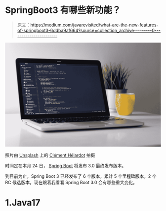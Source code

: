 # SpringBoot3 有哪些新功能？

> 原文：<https://medium.com/javarevisited/what-are-the-new-features-of-springboot3-6ddba9af664?source=collection_archive---------0----------------------->

![](img/cd333ae3205d676ca0b96e75df6a3f03.png)

照片由 [Unsplash](https://unsplash.com?utm_source=medium&utm_medium=referral) 上的 [Clément Hélardot](https://unsplash.com/@clemhlrdt?utm_source=medium&utm_medium=referral) 拍摄

时间定在本月 24 日， [Spring Boot](/javarevisited/top-10-courses-to-learn-spring-boot-in-2020-best-of-lot-6ffce88a1b6e) 将发布 3.0 最终发布版本。

到目前为止，Spring Boot 3 已经发布了 6 个版本，累计 5 个里程碑版本，2 个 RC 候选版本。现在跟着我看看 Spring Boot 3.0 会有哪些重大变化。

# 1.Java17